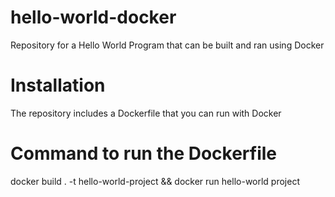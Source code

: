 # hello-world-docker
Repository for a Hello World Program that can be built and ran using Docker

# Installation
The repository includes a Dockerfile that you can run with Docker

# Command to run the Dockerfile
docker build . -t hello-world-project && docker run hello-world project

